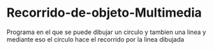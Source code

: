 # Recorrido-de-objeto-Multimedia
Programa en el que se puede dibujar un circulo y tambien una linea y mediante eso el circulo hace el recorrido por la linea dibujada


